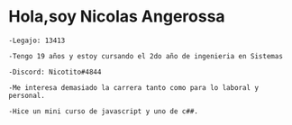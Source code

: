 # Hola,soy Nicolas Angerossa
 
    -Legajo: 13413

    -Tengo 19 años y estoy cursando el 2do año de ingenieria en Sistemas

    -Discord: Nicotito#4844

    -Me interesa demasiado la carrera tanto como para lo laboral y personal.
    
    -Hice un mini curso de javascript y uno de c##.